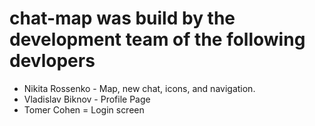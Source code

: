 # chat-map was build by the development team of the following devlopers

* Nikita Rossenko - Map, new chat, icons, and navigation.
* Vladislav Biknov - Profile Page
* Tomer Cohen = Login screen

  
